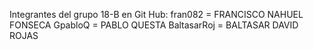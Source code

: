 Integrantes del grupo 18-B en Git Hub:
fran082 = FRANCISCO NAHUEL FONSECA
GpabloQ = PABLO QUESTA
BaltasarRoj = BALTASAR DAVID ROJAS
